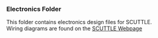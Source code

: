 ### Electronics Folder

This folder contains electronics design files for SCUTTLE.
<br>Wiring diagrams are found on the [SCUTTLE Webpage](https://scuttlerobot.github.io/SCUTTLE)
